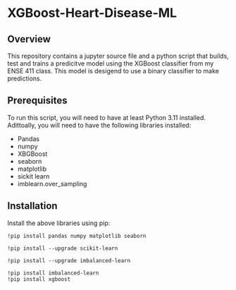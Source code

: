# XGBoost-Heart-Disease-ML
## Overview
This repository contains a jupyter source file and a python script  that builds, test and trains a predicitve model using the XGBoost classifier from my ENSE 411 class. This model is desigend to use a binary classifier to make predictions. 
## Prerequisites
To run this script, you will need to have at least Python 3.11 installed. Adittoally, you will need to have the following libraries installed:
- Pandas
- numpy
- XBGBoost
- seaborn
- matplotlib
- sickit learn
- imblearn.over_sampling

## Installation
Install the above libraries using pip:
```
!pip install pandas numpy matplotlib seaborn
```
```
!pip install --upgrade scikit-learn
```
```
!pip install --upgrade imbalanced-learn
```
```
!pip install imbalanced-learn
!pip install xgboost
````

